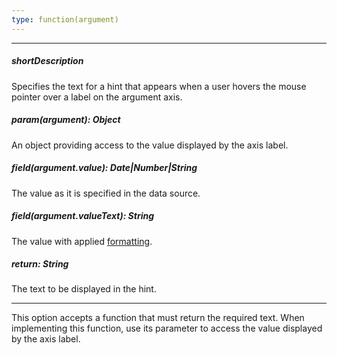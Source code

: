 ```yaml
---
type: function(argument)
---
```

---
##### shortDescription
Specifies the text for a hint that appears when a user hovers the mouse pointer over a label on the argument axis.

##### param(argument): Object
An object providing access to the value displayed by the axis label.

##### field(argument.value): Date|Number|String
The value as it is specified in the data source.

##### field(argument.valueText): String
The value with applied <a href="/Documentation/16_2/ApiReference/Data_Visualization_Widgets/dxPolarChart/Configuration/argumentAxis/label/#format">formatting</a>.

##### return: String
The text to be displayed in the hint.

---
This option accepts a function that must return the required text. When implementing this function, use its parameter to access the value displayed by the axis label.